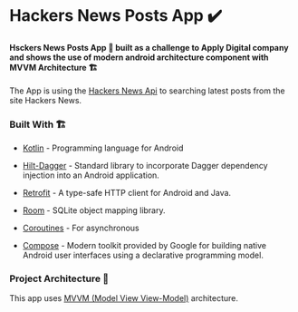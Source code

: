# Hackers News Posts App ✔️

#### Hsckers News Posts App 📱 built as a challenge to Apply Digital company and shows the use of modern android architecture component with MVVM Architecture 🏗

The App is using the [Hackers News Api] to searching latest posts from the site Hackers News.

### Built With 🏗️
- [Kotlin] - Programming language for Android
- [Hilt-Dagger] - Standard library to incorporate Dagger dependency injection into an Android application.
- [Retrofit] -  A type-safe HTTP client for Android and Java.
- [Room] - SQLite object mapping library.
- [Coroutines] - For asynchronous
- [Compose] - Modern toolkit provided by Google for building native Android user interfaces using a declarative programming model.

   [ViewModel]: <https://developer.android.com/topic/libraries/architecture/viewmodel>
   [Hilt-Dagger]: <https://dagger.dev/hilt/>
   [DataStore]: <https://developer.android.com/topic/libraries/architecture/datastore>
   [Retrofit]: <https://square.github.io/retrofit/>
   [Kotlin]: <https://kotlinlang.org>
   [Coroutines]: <https://kotlinlang.org/docs/coroutines-overview.html>
   [MVVM (Model View View-Model)]: <https://developer.android.com/jetpack/guide#recommended-app-arch>
   [Hackers News Api]: <https://hn.algolia.com/api/v1/>
   [Room]: <https://developer.android.com/training/data-storage/room/>
   [Compose]: <https://developer.android.com/develop/ui/compose/documentation>
   
### Project Architecture 🗼

This app uses [MVVM (Model View View-Model)] architecture.
